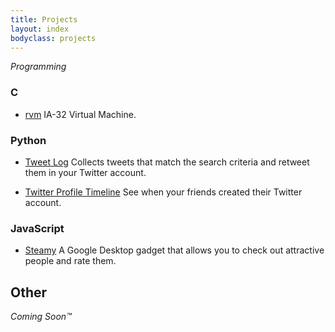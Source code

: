 ```yaml
---
title: Projects
layout: index
bodyclass: projects
---
```


*Programming*

### C

 * [rvm](http://yoda.ronhuang.org/rvm/) <span>IA-32 Virtual
   Machine.</span>

### Python

 * [Tweet Log](http://tweetlog.ronhuang.org/) <span>Collects tweets
   that match the search criteria and retweet them in your Twitter
   account.</span>

 * [Twitter Profile Timeline](http://twipa.ronhuang.org/) <span>See
   when your friends created their Twitter account.</span>

### JavaScript

 * [Steamy](http://desktop.google.com/plugins/i/steamy.html) <span>A
   Google Desktop gadget that allows you to check out attractive
   people and rate them.</span>


## Other

*Coming Soon&trade;*
